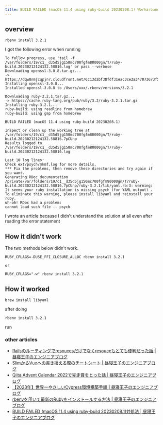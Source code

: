 ```yaml
---
title: BUILD FAILED (macOS 11.4 using ruby-build 20230208.1) Workaround
---
```


## overview

```
rbenv install 3.2.1
```
I got the following error when running

```
To follow progress, use 'tail -f /var/folders/19/c1__d35d5jg150mc700fgfm80000gn/T/ruby-build.20230212124132.58816.log' or pass --verbose
Downloading openssl-3.0.8.tar.gz...
-> https://dqw8nmjcqpjn7.cloudfront.net/6c13d2bf38fdf31eac3ce2a347073673f5d63263398f1f69d0df4a41253e4b3e
Installing openssl-3.0.8...
Installed openssl-3.0.8 to /Users/xxx/.rbenv/versions/3.2.1

Downloading ruby-3.2.1.tar.gz...
-> https://cache.ruby-lang.org/pub/ruby/3.2/ruby-3.2.1.tar.gz
Installing ruby-3.2.1...
ruby-build: using readline from homebrew
ruby-build: using gmp from homebrew

BUILD FAILED (macOS 11.4 using ruby-build 20230208.1)

Inspect or clean up the working tree at /var/folders/19/c1__d35d5jg150mc700fgfm80000gn/T/ruby-build.20230212124132.58816.7pCUnp
Results logged to /var/folders/19/c1__d35d5jg150mc700fgfm80000gn/T/ruby-build.20230212124132.58816.log

Last 10 log lines:
Check ext/psych/mkmf.log for more details.
*** Fix the problems, then remove these directories and try again if you want.
Generating RDoc documentation
/private/var/folders/19/c1__d35d5jg150mc700fgfm80000gn/T/ruby-build.20230212124132.58816.7pCUnp/ruby-3.2.1/lib/yaml.rb:3: warning: It seems your ruby installation is missing psych (for YAML output) .
To eliminate this warning, please install libyaml and reinstall your ruby.
uh-oh! RDoc had a problem:
cannot load such file -- psych
```

I wrote an article because I didn't understand the solution at all even after reading the error statement

## How it didn't work
The two methods below didn't work.

```
RUBY_CFLAGS=-DUSE_FFI_CLOSURE_ALLOC rbenv install 3.2.1

or

RUBY_CFLAGS="-w" rbenv install 3.2.1
```

## How it worked

```
brew install libyaml
```

after doing

```
rbenv install 3.2.1
```
run




### other articles
- [Railsのルーティングでresoucesだけでなくresouceもとても便利だった話 | 昼寝王子のエンジニアブログ](./article49.html)
- [SlimからVueへの書き換える際のチートシート | 昼寝王子のエンジニアブログ](./article50.html)
- [Qiita Advent Calendar 2022で完走賞をとった話 | 昼寝王子のエンジニアブログ](./article51.html)
- [【2023年】世界一やさしいCypress環境構築手順 | 昼寝王子のエンジニアブログ](./article52.html)
- [rbenvを用いて最新のRubyをインストールする方法 | 昼寝王子のエンジニアブログ](./article53.html)
- [BUILD FAILED (macOS 11.4 using ruby-build 20230208.1)対処法 | 昼寝王子のエンジニアブログ](./article54.html)
